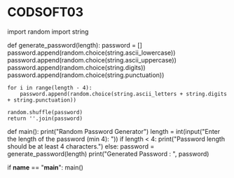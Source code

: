# CODSOFT03
import random
import string

def generate_password(length):
    password = []
    password.append(random.choice(string.ascii_lowercase))
    password.append(random.choice(string.ascii_uppercase))
    password.append(random.choice(string.digits))
    password.append(random.choice(string.punctuation))

    for i in range(length - 4):
        password.append(random.choice(string.ascii_letters + string.digits + string.punctuation))

    random.shuffle(password)
    return ''.join(password)

def main():
    print("Random Password Generator")
    length = int(input("Enter the length of the password (min 4): "))
    if length < 4:
        print("Password length should be at least 4 characters.")
    else:
        password = generate_password(length)
        print("Generated Password : ", password)

if __name__ == "__main__":
    main()
    
